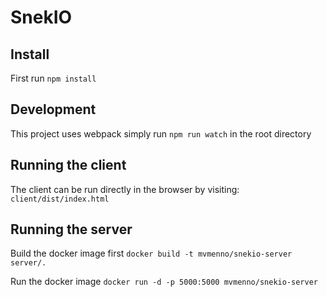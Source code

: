# SnekIO

## Install
First run ``` npm install ```

## Development
This project uses webpack simply run ```npm run watch``` in the root directory

## Running the client
The client can be run directly in the browser by visiting:
``` client/dist/index.html ```

## Running the server
Build the docker image first
``` docker build -t mvmenno/snekio-server server/. ```

Run the docker image
``` docker run -d -p 5000:5000 mvmenno/snekio-server ``` 
